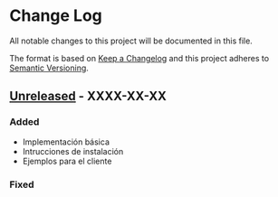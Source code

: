 # Change Log
All notable changes to this project will be documented in this file.

The format is based on [Keep a Changelog](http://keepachangelog.com/)
and this project adheres to [Semantic Versioning](http://semver.org/).

## [Unreleased] - XXXX-XX-XX


### Added
- Implementación básica
- Intrucciones de instalación
- Ejemplos para el cliente

### Fixed

[Unreleased]: https://bitbucket.org/sipay_team/psdk/compare/develop%0Dc07cf43


